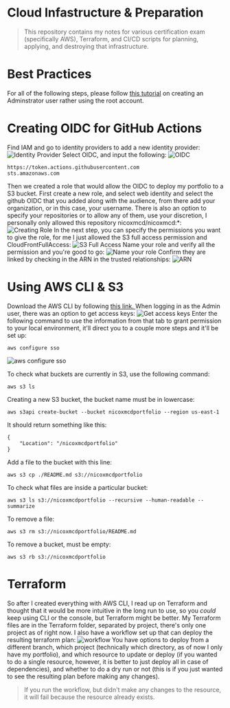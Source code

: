 # Cloud Infastructure & Preparation
> This repository contains my notes for various certification exam (specifically AWS), Terraform, and CI/CD scripts for planning, applying, and destroying that infrastructure.

# Best Practices
For all of the following steps, please follow [this tutorial](https://www.youtube.com/watch?v=_KhrGFV_Npw) on creating an Adminstrator user rather using the root account.


# Creating OIDC for GitHub Actions
Find IAM and go to identity providers to add a new identity provider:
![Identity Provider](https://github.com/user-attachments/assets/bbc0f9a6-a334-43a7-b36b-8d636ef65c9e)
Select OIDC, and input the following:
![OIDC](https://github.com/user-attachments/assets/2f515c9f-03d3-4854-bd81-ee845737ecb9)
```
https://token.actions.githubusercontent.com
sts.amazonaws.com
```
Then we created a role that would allow the OIDC to deploy my portfolio to a S3 bucket. First create a new role, and select web identity and select the github OIDC that you added along with the audience, from there add your organization, or in this case, your username. There is also an option to specify your repositories or to allow any of them, use your discretion, I personally only allowed this repository nicoxmcd/nicoxmcd:*:
![Creating Role](https://github.com/user-attachments/assets/26b3429b-b8ef-4d76-92df-0287c21223f5)
In the next step, you can specify the permissions you want to give the role, for me I just allowed the S3 full access permission and CloudFrontFullAccess:
![S3 Full Access](https://github.com/user-attachments/assets/7c68e15d-583a-4953-90d9-60d1521c1d34)
Name your role and verify all the permission and you're good to go:
![Name your role](https://github.com/user-attachments/assets/9940860e-e15c-4108-adf9-4f01c731cc45)
Confirm they are linked by checking in the ARN in the trusted relationships:
![ARN](https://github.com/user-attachments/assets/888aafa4-6f61-4a9d-aadd-e8ae94e77cf0)

# Using AWS CLI & S3
Download the AWS CLI by following [this link. ](https://docs.aws.amazon.com/cli/latest/userguide/getting-started-install.html)
When logging in as the Admin user, there was an option to get access keys:
![Get access keys](https://github.com/user-attachments/assets/1c6ace11-1b1a-4633-b808-337bf2f6c1eb)
Enter the following command to use the information from that tab to grant permission to your local environment, it'll direct you to a couple more steps and it'll be set up:
```
aws configure sso
```
![aws configure sso](https://github.com/user-attachments/assets/f34a43c2-f4c8-4d77-85d6-fa408e629c10)

To check what buckets are currently in S3, use the following command:
```
aws s3 ls
```
Creating a new S3 bucket, the bucket name must be in lowercase:
```
aws s3api create-bucket --bucket nicoxmcdportfolio --region us-east-1
```
It should return something like this:
```
{
    "Location": "/nicoxmcdportfolio"
}
```
Add a file to the bucket with this line:
```
aws s3 cp ./README.md s3://nicoxmcdportfolio
```

To check what files are inside a particular bucket:
```
aws s3 ls s3://nicoxmcdportfolio --recursive --human-readable --summarize
```
To remove a file:
```
aws s3 rm s3://nicoxmcdportfolio/README.md
```
To remove a bucket, must be empty:
```
aws s3 rb s3://nicoxmcdportfolio
```
# Terraform
So after I created everything with AWS CLI, I read up on Terraform and thought that it would be more intuitive in the long run to use, so you *could* keep using CLI or the console, but Terraform might be better. My Terraform files are in the Terraform folder, separated by project, there's only one project as of right now.
I also have a workflow set up that can deploy the resulting terraform plan:
![workflow](https://github.com/user-attachments/assets/7abe7ae8-ab58-4ae5-8208-3a78bb885764)
You have options to deploy from a different branch, which project (technically which directory, as of now I only have my portfolio), and which resource to update or deploy (if you wanted to do a single resource, however, it is better to just deploy all in case of dependencies), and whether to do a dry run or not (this is if you just wanted to see the resulting plan before making any changes).
> If you run the workflow, but didn't make any changes to the resource, it will fail because the resource already exists.
